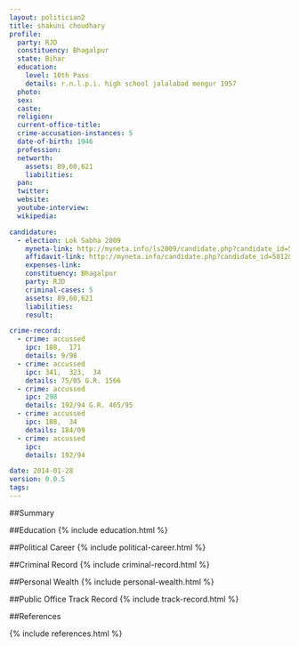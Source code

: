 ```yaml
---
layout: politician2
title: shakuni choudhary
profile: 
  party: RJD
  constituency: Bhagalpur
  state: Bihar
  education: 
    level: 10th Pass
    details: r.n.l.p.i. high school jalalabad mengur 1957
  photo: 
  sex: 
  caste: 
  religion: 
  current-office-title: 
  crime-accusation-instances: 5
  date-of-birth: 1946
  profession: 
  networth: 
    assets: 89,60,621
    liabilities: 
  pan: 
  twitter: 
  website: 
  youtube-interview: 
  wikipedia: 

candidature: 
  - election: Lok Sabha 2009
    myneta-link: http://myneta.info/ls2009/candidate.php?candidate_id=5012
    affidavit-link: http://myneta.info/candidate.php?candidate_id=5012&scan=original
    expenses-link: 
    constituency: Bhagalpur 
    party: RJD
    criminal-cases: 5
    assets: 89,60,621
    liabilities: 
    result:  

crime-record: 
  - crime: accussed
    ipc: 188,  171
    details: 9/98 
  - crime: accussed
    ipc: 341,  323,  34
    details: 75/05 G.R. 1566 
  - crime: accussed
    ipc: 298
    details: 192/94 G.R. 465/95 
  - crime: accussed
    ipc: 188,  34
    details: 184/09 
  - crime: accussed
    ipc: 
    details: 192/94 

date: 2014-01-28
version: 0.0.5
tags: 
---
```

##Summary


##Education
{% include education.html %}


##Political Career
{% include political-career.html %}


##Criminal Record
{% include criminal-record.html %}


##Personal Wealth
{% include personal-wealth.html %}


##Public Office Track Record
{% include track-record.html %}


##References


{% include references.html %}